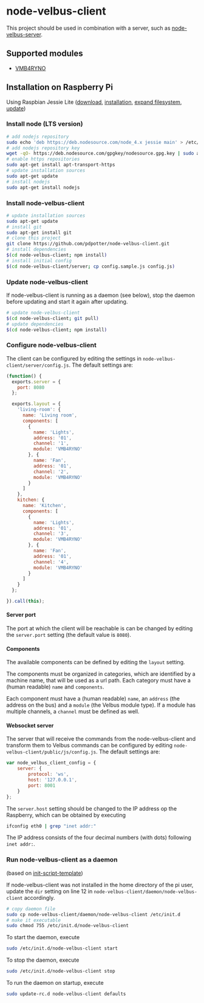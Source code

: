 # node-velbus-client

This project should be used in combination with a server, such as
[node-velbus-server](https://github.com/pdpotter/node-velbus-server).

## Supported modules
* [VMB4RYNO](http://www.velbus.eu/products/view/?id=383130)

## Installation on Raspberry Pi

Using Raspbian Jessie Lite
([download](https://www.raspberrypi.org/downloads/raspbian/),
[installation](https://www.raspberrypi.org/documentation/installation/installing-images/README.md),
[expand filesystem](https://www.raspberrypi.org/documentation/configuration/raspi-config.md),
[update](https://www.raspberrypi.org/documentation/raspbian/updating.md))

### Install node (LTS version)
```bash
# add nodejs repository
sudo echo 'deb https://deb.nodesource.com/node_4.x jessie main' > /etc/apt/sources.list.d/nodesource.list
# add nodejs repository key
wget -qO- https://deb.nodesource.com/gpgkey/nodesource.gpg.key | sudo apt-key add -
# enable https repositories
sudo apt-get install apt-transport-https
# update installation sources
sudo apt-get update
# install nodejs
sudo apt-get install nodejs
```

### Install node-velbus-client
```bash
# update installation sources
sudo apt-get update
# install git
sudo apt-get install git
# clone this project
git clone https://github.com/pdpotter/node-velbus-client.git
# install dependencies
$(cd node-velbus-client; npm install)
# install initial config
$(cd node-velbus-client/server; cp config.sample.js config.js)
```

### Update node-velbus-client
If node-velbus-client is running as a daemon (see below), stop the daemon before
updating and start it again after updating.

```bash
# update node-velbus-client
$(cd node-velbus-client; git pull)
# update dependencies
$(cd node-velbus-client; npm install)
```

### Configure node-velbus-client
The client can be configured by editing the settings in `node-velbus-client/server/config.js`. The default settings are:

```javascript
(function() {
  exports.server = {
    port: 8080
  };

  exports.layout = {
    'living-room': {
      name: 'Living room',
      components: [
        {
          name: 'Lights',
          address: '01',
          channel: '1',
          module: 'VMB4RYNO'
        }, {
          name: 'Fan',
          address: '01',
          channel: '2',
          module: 'VMB4RYNO'
        }
      ]
    },
    kitchen: {
      name: 'Kitchen',
      components: [
        {
          name: 'Lights',
          address: '01',
          channel: '3',
          module: 'VMB4RYNO'
        }, {
          name: 'Fan',
          address: '01',
          channel: '4',
          module: 'VMB4RYNO'
        }
      ]
    }
  };

}).call(this);
```

#### Server port
The port at which the client will be reachable is can be changed by editing the
`server.port` setting (the default value is `8080`).

#### Components
The available components can be defined by editing the `layout` setting.

The components must be organized in categories, which are identified by a
machine name, that will be used as a url path. Each category must have a
(human readable) `name` and `components`.

Each component must have a (human readable) `name`, an `address` (the address on
the bus) and a `module` (the Velbus module type). If a module has multiple
channels, a `channel` must be defined as well.

#### Websocket server

The server that will receive the commands from the node-velbus-client and
transform them to Velbus commands can be configured by editing
`node-velbus-client/public/js/config.js`. The default settings are:

```javascript
var node_velbus_client_config = {
    server: {
        protocol: 'ws',
        host: '127.0.0.1',
        port: 8001
    }
};
```

The `server.host` setting should be changed to the IP address op the Raspberry,
which can be obtained by executing

```bash
ifconfig eth0 | grep "inet addr:"
```

The IP address consists of the four decimal numbers (with dots) following `inet
addr:`.


### Run node-velbus-client as a daemon
(based on [init-script-template](https://github.com/fhd/init-script-template/))

If node-velbus-client was not installed in the home directory of the pi user,
update the `dir` setting on line 12 in
`node-velbus-client/daemon/node-velbus-client` accordingly.

```bash
# copy daemon file
sudo cp node-velbus-client/daemon/node-velbus-client /etc/init.d
# make it executable
sudo chmod 755 /etc/init.d/node-velbus-client
```

To start the daemon, execute
```bash
sudo /etc/init.d/node-velbus-client start
```

To stop the daemon, execute
```bash
sudo /etc/init.d/node-velbus-client stop
```

To run the daemon on startup, execute
```bash
sudo update-rc.d node-velbus-client defaults
```
